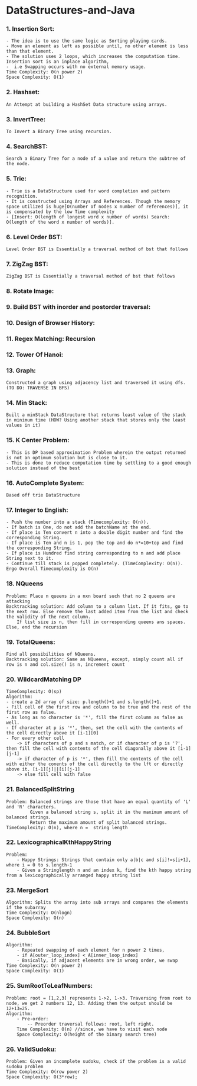 # DataStructures-and-Java

### 1. Insertion Sort:
    - The idea is to use the same logic as Sorting playing cards. 
    - Move an element as left as possible until, no other element is less than that element.  
    - The solution uses 2 loops, which increases the computation time. Insertion sort is an inplace algorithm,
    -  i.e Swapping occurs with no external memory usage.
    Time Complexity: 0(n power 2)
    Space Complexity: O(1)
  
### 2. Hashset:
    An Attempt at building a HashSet Data structure using arrays.

### 3. InvertTree:
    To Invert a Binary Tree using recursion.  
  
 ### 4. SearchBST:
    Search a Binary Tree for a node of a value and return the subtree of the node.

### 5. Trie:
    - Trie is a DataStructure used for word completion and pattern recognition. 
    - It is constructed using Arrays and References. Though the memory space utilized is huge[O(number of nodes x number of references)], it is compensated by the low Time complexity 
    - [Insert: O(length of longest word x number of words) Search: O(length of the word x number of words)].

### 6. Level Order BST:
    Level Order BST is Essentially a traversal method of bst that follows 
  
 ### 7. ZigZag BST:
    ZigZag BST is Essentially a traversal method of bst that follows
 
 ### 8. Rotate Image:
 
 ### 9. Build BST with inorder and postorder traversal:

### 10. Design of Browser History:

### 11. Regex Matching: Recursion

### 12. Tower Of Hanoi: 

### 13. Graph:
    Constructed a graph using adjacency list and traversed it using dfs. (TO DO: TRAVERSE IN BFS)
    
### 14. Min Stack:
    Built a minStack DataStructure that returns least value of the stack in minimum time (HOW? Using another stack that stores only the least values in it)
    
### 15. K Center Problem:
    - This is DP based approximation Problem wherein the output returned is not an optimum solution but is close to it. 
    - This is done to reduce computation time by settling to a good enough solution instead of the best

### 16. AutoComplete System:
    Based off trie DataStructure

### 17. Integer to English:
    - Push the number into a stack (Timecomplexity: O(n)). 
    - If batch is One, do not add the batchName at the end. 
    - If place is Ten convert n into a double digit number and find the corresponding String. 
    - If place is Ten and n is 1, pop the top and do n*=10+top and find the corresponding String. 
    - If place is Hundred find string corresponding to n and add place String next to it. 
    - Continue till stack is popped completely. (TimeComplexity: O(n)). Ergo Overall Timecomplexity is O(n)
    
### 18. NQueens
    Problem: Place n queens in a nxn board such that no 2 queens are attacking
    Backtracking solution: Add column to a column list. If it fits, go to the next row. Else remove the last added item from the list and check the validity of the next column. 
        If list size is n, then fill in corresponding queens ans spaces. Else, end the recursion

### 19. TotalQueens:
    Find all possibilities of NQueens.
    Backtracking solution: Same as NQueens, except, simply count all if row is n and col.size() is n, increment count

### 20. WildcardMatching DP
    TimeComplexity: O(sp)
    Algorithm: 
    - create a 2d array of size: p.length()+1 and s.length()+1. 
    - Fill cell of the first row and column to be true and the rest of the first row as false. 
    - As long as no character is '*', fill the first column as false as well. 
    - If character at p is '*', then, set the cell with the contents of the cell directly above it [i-1][0]
    - For every other cell
        -> if characters of p and s match, or if character of p is '?', then fill the cell with contents of the cell diagonally above it [i-1][j-1]
        -> if character of p is '*', then fill the contents of the cell with either the conents of the cell directly to the lft or directly above it. [i-1][j]||[i][j-1]
        -> else fill cell with false
        
### 21. BalancedSplitString
    Problem: Balanced strings are those that have an equal quantity of 'L' and 'R' characters.
             Given a balanced string s, split it in the maximum amount of balanced strings.
             Return the maximum amount of split balanced strings.
    TimeComplexity: O(n), where n =  string length

### 22. LexicographicalKthHappyString
    Problem: 
        - Happy Strings: Strings that contain only a|b|c and s[i]!=s[i+1], where i = 0 to s.length-1
        - Given a Stringlength n and an index k, find the kth happy string from a lexicographically arranged happy string list

### 23. MergeSort
    Algorithm: Splits the array into sub arrays and compares the elements if the subarray
    Time Complexity: O(nlogn)
    Space Complexity: O(n)
    
### 24. BubbleSort
    Algorithm: 
        - Repeated swapping of each element for n power 2 times, 
        - if A[outer_loop_index] < A[inner_loop_index] 
        - Basically, if adjacent elements are in wrong order, we swap
    Time Complexity: O(n power 2)
    Space Complexity: O(1)

### 25.  SumRootToLeafNumbers:
    Problem: root = [1,2,3] represents 1->2, 1->3. Traversing from root to node, we get 2 numbers 12, 13. Adding them the output should be 12+13=25.
    Algorithm:
        - Pre-order:
            -- Preorder traversal follows: root, left right. 
        Time Complexity: O(n) //since, we have to visit each node
        Space Complexity: O(height of the binary search tree)        

### 26. ValidSudoku:
    Problem: Given an incomplete sudoku, check if the problem is a valid sudoku problem
    Time Complexity: O(row power 2)
    Space Complexity: O(3*row);
